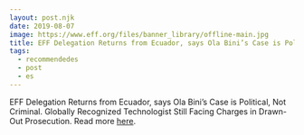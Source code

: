```yaml
---
layout: post.njk
date: 2019-08-07
image: https://www.eff.org/files/banner_library/offline-main.jpg
title: EFF Delegation Returns from Ecuador, says Ola Bini’s Case is Political, Not Criminal
tags:
  - recommendedes
  - post
  - es
---
```

EFF Delegation Returns from Ecuador, says Ola Bini’s Case is Political, Not Criminal. Globally Recognized Technologist Still Facing Charges in Drawn-Out Prosecution. Read more [here](https://www.eff.org/press/releases/eff-delegation-returns-ecuador-says-ola-binis-case-political-not-criminal).

